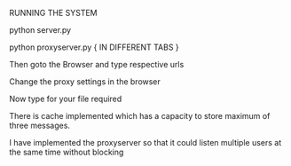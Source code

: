 RUNNING THE SYSTEM

python server.py

python proxyserver.py    { IN DIFFERENT TABS }


Then goto the Browser and type respective urls

Change the proxy settings in the browser

Now type for your file required

There is cache implemented which has a capacity to store maximum of three messages.

I have implemented the proxyserver so that it could listen multiple users at the same time without blocking

